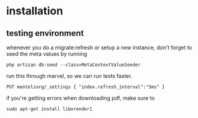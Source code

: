 # installation

## testing environment

whenever you do a migrate:refresh or setup a new instance, don't forget to seed the meta values by running

`
php artisan db:seed --class=MetaContextValueSeeder
`

run this through marvel, so we can run tests faster.

`PUT mantelzorg/_settings
{
    "index.refresh_interval":"5ms"
}
`

if you're getting errors when downloading pdf, make sure to
 
`sudo apt-get install libxrender1`